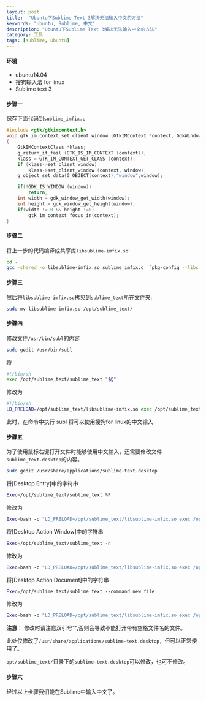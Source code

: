 ```yaml
---
layout: post
title:  "Ubuntu下Sublime Text 3解决无法输入中文的方法"
keywords: "ubuntu, Sublime, 中文"
description: "Ubuntu下Sublime Text 3解决无法输入中文的方法"
category: 工具
tags: [sublime, ubuntu]
---
```


#### 环境

- ubuntu14.04
- 搜狗输入法 for linux
- Sublime text 3

#### 步骤一

保存下面代码到`sublime_imfix.c`

```c
#include <gtk/gtkimcontext.h>
void gtk_im_context_set_client_window (GtkIMContext *context, GdkWindow *window)
{
	GtkIMContextClass *klass;
	g_return_if_fail (GTK_IS_IM_CONTEXT (context));
	klass = GTK_IM_CONTEXT_GET_CLASS (context);
 	if (klass->set_client_window)
   		klass->set_client_window (context, window);
 	g_object_set_data(G_OBJECT(context),"window",window);

 	if(!GDK_IS_WINDOW (window))
   		return;
 	int width = gdk_window_get_width(window);
 	int height = gdk_window_get_height(window);
 	if(width != 0 && height !=0)
   		gtk_im_context_focus_in(context);
}
```

#### 步骤二

将上一步的代码编译成共享库`libsublime-imfix.so`:

```bash
cd ~
gcc -shared -o libsublime-imfix.so sublime_imfix.c  `pkg-config --libs --cflags gtk+-2.0` -fPIC

```

#### 步骤三

然后将`libsublime-imfix.so`拷贝到`sublime_text`所在文件夹:

```bash
sudo mv libsublime-imfix.so /opt/sublime_text/
```

#### 步骤四

修改文件`/usr/bin/subl`的内容

```bash
sudo gedit /usr/bin/subl
```
将

```bash
#!/bin/sh
exec /opt/sublime_text/sublime_text "$@"
```
修改为

```bash
#!/bin/sh
LD_PRELOAD=/opt/sublime_text/libsublime-imfix.so exec /opt/sublime_text/sublime_text "$@"
```

此时，在命令中执行 subl 将可以使用搜狗for linux的中文输入

#### 步骤五

为了使用鼠标右键打开文件时能够使用中文输入，还需要修改文件`sublime_text.desktop`的内容。

```bash
sudo gedit /usr/share/applications/sublime-text.desktop
```

将[Desktop Entry]中的字符串

```bash
Exec=/opt/sublime_text/sublime_text %F
```

修改为

```bash
Exec=bash -c "LD_PRELOAD=/opt/sublime_text/libsublime-imfix.so exec /opt/sublime_text/sublime_text %F"
```

将[Desktop Action Window]中的字符串

```bash
Exec=/opt/sublime_text/sublime_text -n
```
修改为

```bash
Exec=bash -c "LD_PRELOAD=/opt/sublime_text/libsublime-imfix.so exec /opt/sublime_text/sublime_text -n"
```

将[Desktop Action Document]中的字符串

```bash
Exec=/opt/sublime_text/sublime_text --command new_file
```
修改为

```bash
Exec=bash -c "LD_PRELOAD=/opt/sublime_text/libsublime-imfix.so exec /opt/sublime_text/sublime_text --command new_file"
```

**注意**：
修改时请注意双引号"",否则会导致不能打开带有空格文件名的文件。

此处仅修改了`/usr/share/applications/sublime-text.desktop`，但可以正常使用了。

`opt/sublime_text/`目录下的`sublime-text.desktop`可以修改，也可不修改。

#### 步骤六

经过以上步骤我们能在Sublime中输入中文了。

